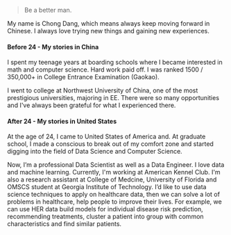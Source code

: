 

> Be a better man.

My name is Chong Dang, which means always keep moving forward in Chinese. I always love trying new things and gaining new experiences.


#### Before 24 - My stories in China
I spent my teenage years at boarding schools where I became interested in math and computer science. Hard work paid off. I was ranked 1500 / 350,000+ in College Entrance Examination (Gaokao).

I went to college at Northwest University of China, one of the most prestigious universities, majoring in EE. There were so many opportunities and I've always been grateful for what I experienced there.


#### After 24 - My stories in United States
At the age of 24, I came to United States of America and. At graduate school, I made a conscious to break out of my comfort zone and started digging into the field of Data Science and Computer Science. 

Now, I’m a professional Data Scientist as well as a Data Engineer. I love data and machine learning. Currently, I'm working at American Kennel Club. I'm also a research assistant at College of Medcine, University of Florida and OMSCS student at Georgia Institute of Technology. I’d like to use data science techniques to apply on healthcare data, then we can solve a lot of problems in healthcare, help people to improve their lives. For example, we can use HER data build models for individual disease risk prediction, recommending treatments, cluster a patient into group with common characteristics and find similar patients.  





